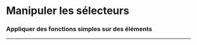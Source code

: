 
# Manipuler les sélecteurs

### Appliquer des fonctions simples sur des éléments

<!-- 02/02 Vidéo (screencast) -->

----

